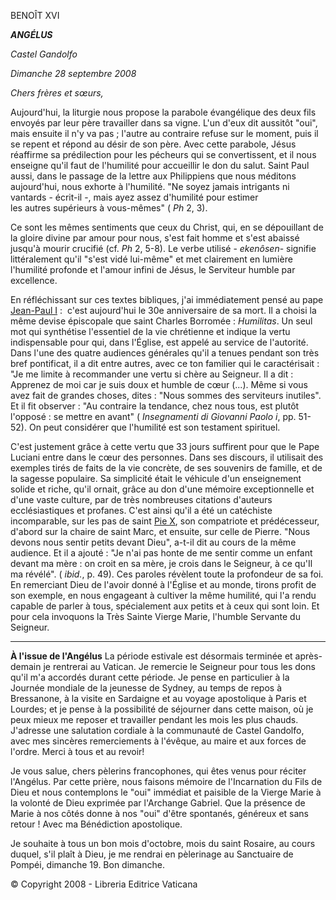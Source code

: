 BENOÎT XVI

***ANGÉLUS***

*Castel Gandolfo*

*Dimanche 28 septembre 2008*

*Chers frères et sœurs,*

Aujourd'hui, la liturgie nous propose la parabole évangélique des deux fils envoyés par leur père travailler dans sa vigne. L'un d'eux dit aussitôt "oui", mais ensuite il n'y va pas ; l'autre au contraire refuse sur le moment, puis il se repent et répond au désir de son père. Avec cette parabole, Jésus réaffirme sa prédilection pour les pécheurs qui se convertissent, et il nous enseigne qu'il faut de l'humilité pour accueillir le don du salut. Saint Paul aussi, dans le passage de la lettre aux Philippiens que nous méditons aujourd'hui, nous exhorte à l'humilité. "Ne soyez jamais intrigants ni vantards - écrit-il -, mais ayez assez d'humilité pour estimer les autres supérieurs à vous-mêmes" ( *Ph* 2, 3).

Ce sont les mêmes sentiments que ceux du Christ, qui, en se dépouillant de la gloire divine par amour pour nous, s'est fait homme et s'est abaissé jusqu'à mourir crucifié (cf. *Ph* 2, 5-8). Le verbe utilisé - *ekenôsen*\- signifie littéralement qu'il "s'est vidé lui-même" et met clairement en lumière l'humilité profonde et l'amour infini de Jésus, le Serviteur humble par excellence.

En réfléchissant sur ces textes bibliques, j'ai immédiatement pensé au pape [Jean-Paul I](http://w2.vatican.va/content/john-paul-i/fr.html) :  c'est aujourd'hui le 30e anniversaire de sa mort. Il a choisi la même devise épiscopale que saint Charles Borromée : *Humilitas*. Un seul mot qui synthétise l'essentiel de la vie chrétienne et indique la vertu indispensable pour qui, dans l'Église, est appelé au service de l'autorité. Dans l'une des quatre audiences générales qu'il a tenues pendant son très bref pontificat, il a dit entre autres, avec ce ton familier qui le caractérisait : "Je me limite à recommander une vertu si chère au Seigneur. Il a dit : Apprenez de moi car je suis doux et humble de cœur (...). Même si vous avez fait de grandes choses, dites : "Nous sommes des serviteurs inutiles". Et il fit observer : "Au contraire la tendance, chez nous tous, est plutôt l'opposé : se mettre en avant" ( *Insegnamenti di Giovanni Paolo i*, pp. 51-52). On peut considérer que l'humilité est son testament spirituel.

C'est justement grâce à cette vertu que 33 jours suffirent pour que le Pape Luciani entre dans le cœur des personnes. Dans ses discours, il utilisait des exemples tirés de faits de la vie concrète, de ses souvenirs de famille, et de la sagesse populaire. Sa simplicité était le véhicule d'un enseignement solide et riche, qu'il ornait, grâce au don d'une mémoire exceptionnelle et d'une vaste culture, par de très nombreuses citations d'auteurs ecclésiastiques et profanes. C'est ainsi qu'il a été un catéchiste incomparable, sur les pas de saint [Pie X](http://w2.vatican.va/content/pius-x/fr.html), son compatriote et prédécesseur, d'abord sur la chaire de saint Marc, et ensuite, sur celle de Pierre. "Nous devons nous sentir petits devant Dieu", a-t-il dit au cours de la même audience. Et il a ajouté : "Je n'ai pas honte de me sentir comme un enfant devant ma mère : on croit en sa mère, je crois dans le Seigneur, à ce qu'Il ma révélé". ( *ibid.*, p. 49). Ces paroles révèlent toute la profondeur de sa foi. En remerciant Dieu de l'avoir donné à l'Église et au monde, tirons profit de son exemple, en nous engageant à cultiver la même humilité, qui l'a rendu capable de parler à tous, spécialement aux petits et à ceux qui sont loin. Et pour cela invoquons la Très Sainte Vierge Marie, l'humble Servante du Seigneur.

* * *

**À l'issue de l'Angélus**
La période estivale est désormais terminée et après-demain je rentrerai au Vatican. Je remercie le Seigneur pour tous les dons qu'il m'a accordés durant cette période. Je pense en particulier à la Journée mondiale de la jeunesse de Sydney, au temps de repos à Bressanone, à la visite en Sardaigne et au voyage apostolique à Paris et Lourdes; et je pense à la possibilité de séjourner dans cette maison, où je peux mieux me reposer et travailler pendant les mois les plus chauds. J'adresse une salutation cordiale à la communauté de Castel Gandolfo, avec mes sincères remerciements à l'évêque, au maire et aux forces de l'ordre. Merci à tous et au revoir!

Je vous salue, chers pèlerins francophones, qui êtes venus pour réciter l'Angélus. Par cette prière, nous faisons mémoire de l'Incarnation du Fils de Dieu et nous contemplons le "oui" immédiat et paisible de la Vierge Marie à la volonté de Dieu exprimée par l'Archange Gabriel. Que la présence de Marie à nos côtés donne à nos "oui" d'être spontanés, généreux et sans retour ! Avec ma Bénédiction apostolique.

Je souhaite à tous un bon mois d'octobre, mois du saint Rosaire, au cours duquel, s'il plaît à Dieu, je me rendrai en pèlerinage au Sanctuaire de Pompéi, dimanche 19. Bon dimanche.

© Copyright 2008 - Libreria Editrice Vaticana